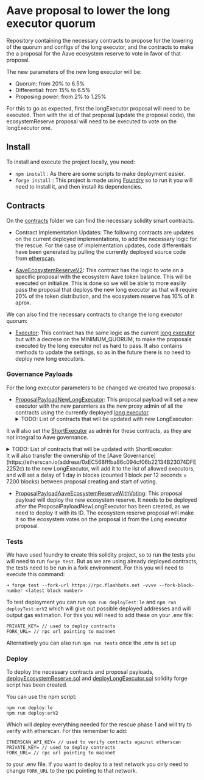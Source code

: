 # Aave proposal to lower the long executor quorum

Repository containing the necessary contracts to propose for the lowering of the quorum and configs of the long executor, and the contracts to make the a proposal for the Aave ecosystem reserve to vote in favor of that proposal.

The new parameters of the new long executor will be:
- Quorum: from 20% to 6.5%
- Differential: from 15% to 6.5%
- Proposing power: from 2% to 1.25%

For this to go as expected, first the longExecutor proposal will need to be executed. Then with the id of that proposal (update the proposal code), the ecosystemReserve proposal will need to be executed to vote on the longExecutor one.

## Install

To install and execute the project locally, you need:

- ```npm install``` : As there are some scripts to make deployment easier.
- ```forge install``` : This project is made using [Foundry](https://book.getfoundry.sh/) so to run it you will need to install it, and then install its dependencies.


## Contracts

On the [contracts](/src/contracts) folder we can find the necessary solidity smart contracts.

- Contract Implementation Updates:
The following contracts are updates on the current deployed implementations, to add the necessary logic for the rescue. For the case of implementation updates, code differentials have been generated by pulling the currently deployed source code from [etherscan](https://etherscan.io/).

- [AaveEcosystemReserveV2](/src/contracts/AaveEcosystemReserveV2.sol): This contract has the logic to vote on a specific proposal with the ecosystem Aave token balance. This will be executed on initialize. This is done so we will be able to more easiliy pass the proposal that deploys the new long executor as that will require 20% of the token distribution, and the ecosystem reserve has 10% of it aprox.

We can also find the necessary contracts to change the long executor quorum:

- [Executor](/src/contracts/LongExecutor.sol): This contract has the same logic as the current [long executor](https://etherscan.io/address/0x61910EcD7e8e942136CE7Fe7943f956cea1CC2f7) but with a decrese on the MINIMUM_QUORUM, to make the proposals executed by the long executor not as hard to pass. It also contains methods to update the settings, so as in the future there is no need to deploy new long executors.


### Governance Payloads

For the long executor parameters to be changed we created two proposals:

- [ProposalPayloadNewLongExecutor](/src/contracts/ProposalPayloadNewLongExecutor.sol): This proposal payload will set a new executor with the new paramters as the new proxy admin of all the contracts using the currently deployed [long executor](https://etherscan.io/address/0x61910EcD7e8e942136CE7Fe7943f956cea1CC2f7).
  <details>
    <summary>TODO: List of contracts that will be updated with new LongExecutor:</summary>
      - [AAVE](https://etherscan.io/address/0x7fc66500c84a76ad7e9c93437bfc5ac33e2ddae9)
      - [stkAAVE](https://etherscan.io/address/0x4da27a545c0c5b758a6ba100e3a049001de870f5)
  </details>
It will also set the [ShortExecutor]() as admin for these contracts, as they are not integral to Aave governance.
    <details>
    <summary>TODO: List of contracts that will be updated with ShortExecutor:</summary>
      - [ABPT](https://etherscan.io/address/0x41a08648c3766f9f9d85598ff102a08f4ef84f84)
      - [stkABPT](https://etherscan.io/address/0xa1116930326d21fb917d5a27f1e9943a9595fb47)
  </details>
It will also transfer the ownership of the [Aave Governance](https://etherscan.io/address/0xEC568fffba86c094cf06b22134B23074DFE2252c) to the new LongExecutor, will add it to the list of allowed executors, and will set a delay of 1 day in blocks (counted 1 block per 12 seconds = 7200 blocks) between proposal creating and start of voting.

- [ProposalPayloadAaveEcosystemReserveWithVoting](/src/contracts/ProposalPayloadAaveEcosystemReserveWithVoting.sol): This proposal payload will deploy the new ecosystem reserve. It needs to be deployed after the ProposalPayloadNewLongExecutor has been created, as we need to deploy it with its ID. The ecosystem reserve proposal will make it so the ecosystem votes on the proposal id from the Long executor proposal.


### Tests

We have used foundry to create this solidity project, so to run the tests you will need to run ```forge test```. But as we are using already deployed contracts, the tests need to be run in a fork environment. For this you will need to execute this command:

```
➜ forge test --fork-url https://rpc.flashbots.net -vvvv --fork-block-number <latest block number>
```

To test deployment you can run ```npm run deployTest:le``` and ```npm run deployTest:erV2``` which will give out possible deployed addresses and will output gas estimation. For this you will need to add these on your .env file:
```
PRIVATE_KEY= // used to deploy contracts
FORK_URL= // rpc url pointing to mainnet
```

Alternatively you can also run ```npm run tests``` once the .env is set up


### Deploy

To deploy the necessary contracts and proposal payloads, [deployEcosystemReserve.sol](/src/deploy/deployEcosystemReserve.sol) and [deployLongExecutor.sol](/src/deploy/deployLongExecutor.sol) solidity forge script has been created.

You can use the npm script:
```
npm run deploy:le
npm run deploy:erV2
```
Which will deploy everything needed for the rescue phase 1 and will try to verify with etherscan. For this remember to add:
```
ETHERSCAN_API_KEY= // used to verify contracts against etherscan
PRIVATE_KEY= // used to deploy contracts
FORK_URL= // rpc url pointing to mainnet
```
to your .env file. If you want to deploy to a test network you only need to change ```FORK_URL``` to the rpc pointing to that network.
